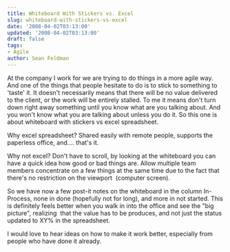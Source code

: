 ```yaml
---
title: Whiteboard With Stickers vs. Excel
slug: whiteboard-with-stickers-vs-excel
date: '2008-04-02T03:13:00'
updated: '2008-04-02T03:13:00'
draft: false
tags:
- Agile
author: Sean Feldman
---
```



At the company I work for we are trying to do things in a more agile way. And one of the things that people hesitate to do is to stick to something to 'taste' it. It doesn't necessarily means that there will be no value delivered to the client, or the work will be entirely stalled. To me it means don't turn down right away something until you know what are you talking about. And you won't know what you are talking about unless you do it. So this one is about whiteboard with stickers vs excel spreadsheet.

Why excel spreadsheet? Shared easily with remote people, supports the paperless office, and.... that's it.

Why not excel? Don't have to scroll, by looking at the whiteboard you can have a quick idea how good or bad things are. Allow multiple team members concentrate on a few things at the same time due to the fact that there's no restriction on the viewport  (computer screen).

So we have now a few post-it notes on the whiteboard in the column In-Process, none in done (hopefully not for long), and more in not started. This is definitely feels better when you walk in into the office and see the "big picture", realizing  that the value has to be produces, and not just the status updated to XY% in the spreadsheet.

I would love to hear ideas on how to make it work better, especially from people who have done it already.


